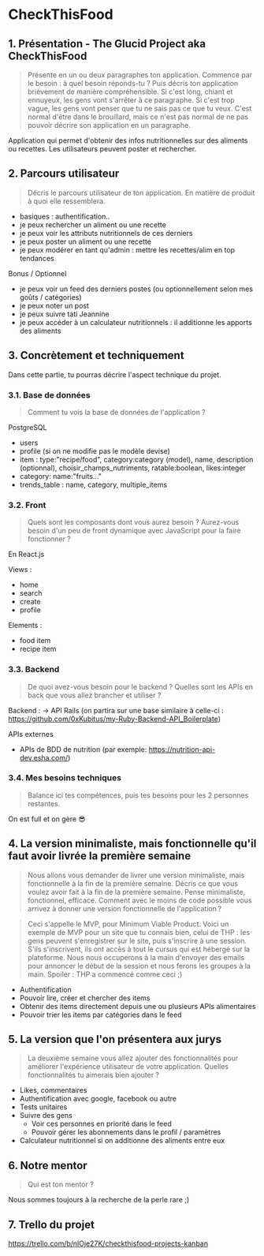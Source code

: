 # CheckThisFood

## 1. Présentation - The Glucid Project aka CheckThisFood

>Présente en un ou deux paragraphes ton application. Commence par le besoin&nbsp;: à quel besoin réponds-tu ? Puis décris ton application brièvement de manière compréhensible. Si c'est long, chiant et ennuyeux, les gens vont s'arrêter à ce paragraphe. Si c'est trop vague, les gens vont penser que tu ne sais pas ce que tu veux. C'est normal d'être dans le brouillard, mais ce n'est pas normal de ne pas pouvoir décrire son application en un paragraphe.

Application qui permet d'obtenir des infos nutritionnelles sur des aliments ou recettes. Les utilisateurs peuvent poster et rechercher.

## 2. Parcours utilisateur
>Décris le parcours utilisateur de ton application. En matière de produit à quoi elle ressemblera.

- basiques : authentification..
- je peux rechercher un aliment ou une recette
- je peux voir les attributs nutritionnels de ces derniers
- je peux poster un aliment ou une recette
- je peux modérer en tant qu'admin : mettre les recettes/alim en top tendances

Bonus / Optionnel
- je peux voir un feed des derniers postes (ou optionnellement selon mes goûts / catégories)
- je peux noter un post
- je peux suivre tati Jeannine
- je peux accéder à un calculateur nutritionnels : il additionne les apports des aliments

## 3. Concrètement et techniquement
Dans cette partie, tu pourras décrire l'aspect technique du projet.

### 3.1. Base de données
>Comment tu vois la base de données de l'application ?

PostgreSQL
- users
- profile (si on ne modifie pas le modèle devise)
- item : type:"recipe/food", category:category (model), name, description (optionnal), choisir_champs_nutriments, ratable:boolean, likes:integer
- category: name:"fruits..."
- trends_table : name, category, multiple_items

### 3.2. Front
>Quels sont les composants dont vous aurez besoin ? Aurez-vous besoin d'un peu de front dynamique avec JavaScript pour la faire fonctionner ?

En React.js

Views :
- home
- search
- create
- profile

Elements :
- food item
- recipe item

### 3.3. Backend
>De quoi avez-vous besoin pour le backend ? Quelles sont les APIs en back que vous allez brancher et utiliser ?

Backend :
-> API Rails 
(on partira sur une base similaire à celle-ci : https://github.com/0xKubitus/my-Ruby-Backend-API_Boilerplate)

APIs externes
- APIs de BDD de nutrition 
(par exemple: https://nutrition-api-dev.esha.com/)

### 3.4. Mes besoins techniques
>Balance ici tes compétences, puis tes besoins pour les 2 personnes restantes.

On est full et on gère 😎

## 4. La version minimaliste, mais fonctionnelle qu'il faut avoir livrée la première semaine
>Nous allons vous demander de livrer une version minimaliste, mais fonctionnelle à la fin de la première semaine. Décris ce que vous voulez avoir fait à la fin de la première semaine. Pense minimaliste, fonctionnel, efficace. Comment avec le moins de code possible vous arrivez à donner une version fonctionnelle de l'application ?

>Ceci s'appelle le MVP, pour Minimum Viable Product. Voici un exemple de MVP pour un site que tu connais bien, celui de THP&nbsp;: les gens peuvent s'enregistrer sur le site, puis s'inscrire à une session. S'ils s'inscrivent, ils ont accès à tout le cursus qui est hébergé sur la plateforme. Nous nous occuperons à la main d'envoyer des emails pour annoncer le début de la session et nous ferons les groupes à la main. Spoiler&nbsp;: THP a commencé comme ceci ;)

- Authentification
- Pouvoir lire, créer et chercher des items
- Obtenir des items directement depuis une ou plusieurs APIs alimentaires
- Pouvoir trier les items par catégories dans le feed

## 5. La version que l'on présentera aux jurys
>La deuxième semaine vous allez ajouter des fonctionnalités pour améliorer l'expérience utilisateur de votre application. Quelles fonctionnalités tu aimerais bien ajouter ?

- Likes, commentaires
- Authentification avec google, facebook ou autre
- Tests unitaires
- Suivre des gens
	- Voir ces personnes en priorité dans le feed
	- Pouvoir gérer les abonnements dans le profil / paramètres
- Calculateur nutritionnel si on additionne des aliments entre eux

## 6. Notre mentor
>Qui est ton mentor ?

Nous sommes toujours à la recherche de la perle rare ;)

## 7. Trello du projet
https://trello.com/b/nlOje27K/checkthisfood-projects-kanban
